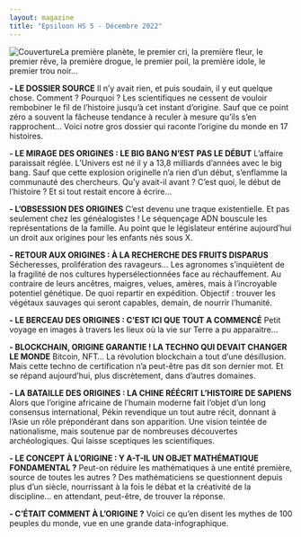 ```yaml
---
layout: magazine
title: "Epsiloon HS 5 - Décembre 2022"
---
```

![Couverture](/img/epsiloon-hs5.jpg)La première planète, le premier cri, la première fleur, le premier rêve, la première drogue, le premier poil, la première idole, le premier trou noir… 

**- LE DOSSIER SOURCE**  Il n’y avait rien, et puis soudain, il y eut quelque chose. Comment ? Pourquoi ? Les scientifiques ne cessent de vouloir rembobiner le fil de l’histoire jusqu’à cet instant d’origine. Sauf que ce point zéro a souvent la fâcheuse tendance à reculer à mesure qu’ils s’en rapprochent… Voici notre gros dossier qui raconte l’origine du monde en 17 histoires.

**- LE MIRAGE DES ORIGINES : LE BIG BANG N’EST PAS LE DÉBUT**  L’affaire paraissait réglée. L’Univers est né il y a 13,8 milliards d’années avec le big bang. Sauf que cette explosion originelle n’a rien d’un début, s’enflamme la communauté des chercheurs. Qu’y avait-il avant ? C’est quoi, le début de l’histoire ? Et si tout restait encore à écrire…

**- L’OBSESSION DES ORIGINES** C’est devenu une traque existentielle. Et pas seulement chez les généalogistes ! Le séquençage ADN bouscule les représentations de la famille. Au point que le législateur entérine aujourd’hui un droit aux origines pour les enfants nés sous X.

**- RETOUR AUX ORIGINES : À LA RECHERCHE DES FRUITS DISPARUS**  Sécheresses, prolifération des ravageurs… Les agronomes s’inquiètent de la fragilité de nos cultures hypersélectionnées face au réchauffement. Au contraire de leurs ancêtres, maigres, velues, amères, mais à l’incroyable potentiel génétique. De quoi repartir en expédition. Objectif : trouver les végétaux sauvages qui seront capables, demain, de nourrir l’humanité.

**- LE BERCEAU DES ORIGINES : C’EST ICI QUE TOUT A COMMENCÉ** Petit voyage en images à travers les lieux où la vie sur Terre a pu apparaitre…

**- BLOCKCHAIN, ORIGINE GARANTIE ! LA TECHNO QUI DEVAIT CHANGER LE MONDE**  Bitcoin, NFT… La révolution blockchain a tout d’une désillusion. Mais cette techno de certification n’a peut-être pas dit son dernier mot. Et se répand aujourd’hui, plus discrètement, dans d’autres domaines.

**- LA BATAILLE DES ORIGINES : LA CHINE RÉÉCRIT L’HISTOIRE DE SAPIENS**  Alors que l’origine africaine de l’humain moderne fait l’objet d’un long consensus international, Pékin revendique un tout autre récit, donnant à l’Asie un rôle prépondérant dans son apparition. Une vision teintée de nationalisme, mais soutenue par de nombreuses découvertes archéologiques. Qui laisse sceptiques les scientifiques.

**- LE CONCEPT À L’ORIGINE : Y A-T-IL UN OBJET MATHÉMATIQUE FONDAMENTAL ?**  Peut-on réduire les mathématiques à une entité première, source de toutes les autres ? Des mathématiciens se questionnent depuis plus d’un siècle, nourrissant à la fois le débat et la créativité de la discipline… en attendant, peut-être, de trouver la réponse.

**- C’ÉTAIT COMMENT À L’ORIGINE ?**  Voici ce qu’en disent les mythes de 100 peuples du monde, vue en une grande data-infographique.
